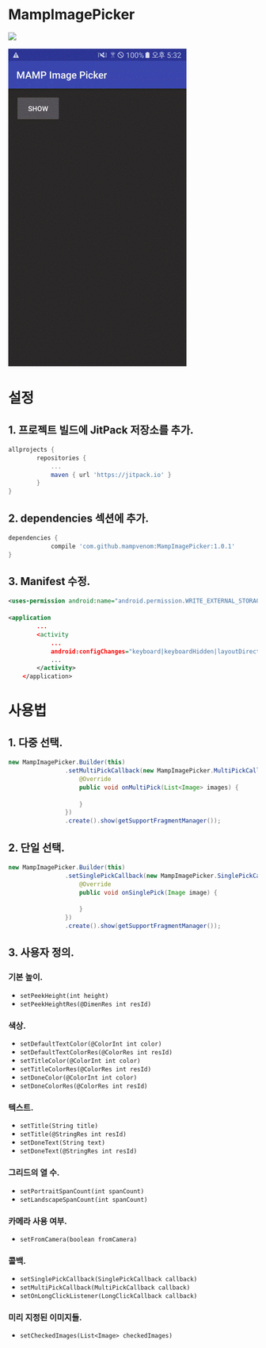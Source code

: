 # MampImagePicker

[![](https://jitpack.io/v/mampvenom/MampImagePicker.svg)](https://jitpack.io/#mampvenom/MampImagePicker)

![Screenshot](https://github.com/mampvenom/MampImagePicker/blob/master/screenshot.gif?raw=true)

# 설정

## 1. 프로젝트 빌드에 JitPack 저장소를 추가.

```Groovy
allprojects {
		repositories {
			...
			maven { url 'https://jitpack.io' }
		}
}
```

## 2. dependencies 섹션에 추가.

```Groovy
dependencies {
	        compile 'com.github.mampvenom:MampImagePicker:1.0.1'
}
```

## 3. Manifest 수정.
```XML
<uses-permission android:name="android.permission.WRITE_EXTERNAL_STORAGE" />

<application
        ...
        <activity
            ...
            android:configChanges="keyboard|keyboardHidden|layoutDirection|orientation|screenLayout|screenSize">
            ...
        </activity>
    </application>

```


# 사용법

## 1. 다중 선택.
```Java
new MampImagePicker.Builder(this)
                .setMultiPickCallback(new MampImagePicker.MultiPickCallback() {
                    @Override
                    public void onMultiPick(List<Image> images) {
                        
                    }
                })
                .create().show(getSupportFragmentManager());
```

## 2. 단일 선택.
```Java
new MampImagePicker.Builder(this)
                .setSinglePickCallback(new MampImagePicker.SinglePickCallback() {
                    @Override
                    public void onSinglePick(Image image) {
                        
                    }
                })
                .create().show(getSupportFragmentManager());
```

## 3. 사용자 정의.

### 기본 높이.
* `setPeekHeight(int height)`
* `setPeekHeightRes(@DimenRes int resId)`
### 색상.
* `setDefaultTextColor(@ColorInt int color)`
* `setDefaultTextColorRes(@ColorRes int resId)`
* `setTitleColor(@ColorInt int color)`
* `setTitleColorRes(@ColorRes int resId)`
* `setDoneColor(@ColorInt int color)`
* `setDoneColorRes(@ColorRes int resId)`
### 텍스트.
* `setTitle(String title)`
* `setTitle(@StringRes int resId)`
* `setDoneText(String text)`
* `setDoneText(@StringRes int resId)`
### 그리드의 열 수.
* `setPortraitSpanCount(int spanCount)`
* `setLandscapeSpanCount(int spanCount)`
### 카메라 사용 여부.
* `setFromCamera(boolean fromCamera)`
### 콜백.
* `setSinglePickCallback(SinglePickCallback callback)`
* `setMultiPickCallback(MultiPickCallback callback)`
* `setOnLongClickListener(LongClickCallback callback)`
### 미리 지정된 이미지들.
* `setCheckedImages(List<Image> checkedImages)`
